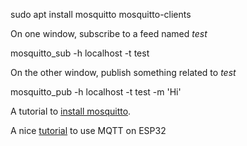 sudo apt install mosquitto mosquitto-clients

On one window, subscribe to a feed named *test*

mosquitto_sub -h localhost -t test

On the other window, publish something related to *test*

mosquitto_pub -h localhost -t test -m 'Hi'


A tutorial to [install mosquitto](https://www.digitalocean.com/community/tutorials/how-to-install-and-secure-the-mosquitto-mqtt-messaging-broker-on-ubuntu-18-04).

A nice [tutorial](https://randomnerdtutorials.com/micropython-mqtt-esp32-esp8266/) to use MQTT on ESP32


